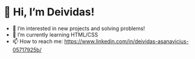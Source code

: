  # 👋 Hi, I’m Deividas!
- 👀 I’m interested in new projects and solving problems!
- 🌱 I’m currently learning HTML/CSS
- 📫 How to reach me:
https://www.linkedin.com/in/deividas-asanavicius-05717925b/

<!---
xzcjdvd/xzcjdvd is a ✨ special ✨ repository because its `README.md` (this file) appears on your GitHub profile.
You can click the Preview link to take a look at your changes.
--->
